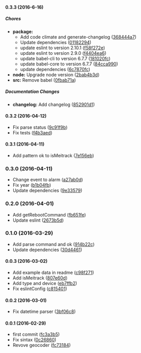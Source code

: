 #### 0.3.3 (2016-6-16)

##### Chores

* **package:**
  * Add code climate and generate-changelog ([368444a7](https://github.com/lgaticaq/meitrack-parser/commit/368444a7971b30091cfb774e21d89f4f406dd8ae))
  * Update dependencies ([01182294](https://github.com/lgaticaq/meitrack-parser/commit/01182294d916e64172815bce98c3d81892f87bb2))
  * update eslint to version 2.10.1 ([f58f272e](https://github.com/lgaticaq/meitrack-parser/commit/f58f272e31fc07a83dd2b04512380ac2cd24b084))
  * update eslint to version 2.9.0 ([f4404ea6](https://github.com/lgaticaq/meitrack-parser/commit/f4404ea6ab94b582c52ae1ad7cf4d5dfb30aeef9))
  * update babel-cli to version 6.7.7 ([181020fc](https://github.com/lgaticaq/meitrack-parser/commit/181020fc1a54a32c31667c62a592f2f4841ddd77))
  * update babel-core to version 6.7.7 ([84cca990](https://github.com/lgaticaq/meitrack-parser/commit/84cca990591b9f16b3d99dfc6e55da9decbc4f61))
  * update dependencies ([6c7870fc](https://github.com/lgaticaq/meitrack-parser/commit/6c7870fc0860b505fcf389f0191f0424327c1228))
* **node:** Upgrade node version ([2bab4b3d](https://github.com/lgaticaq/meitrack-parser/commit/2bab4b3d851acfe70b10647cfc6c30ce4f774cf7))
* **src:** Remove babel ([0fbab71a](https://github.com/lgaticaq/meitrack-parser/commit/0fbab71a8a7396e33103f21dc602ea9b3ba90d07))

##### Documentation Changes

* **changelog:** Add changelog ([852901d1](https://github.com/lgaticaq/meitrack-parser/commit/852901d1f1228ceaebf67620192afef311310f4c))

#### 0.3.2 (2016-04-12)

* Fix parse status ([9c91f9b](https://github.com/lgaticaq/meitrack-parser/commit/9c91f9b))
* Fix tests ([f4b3aed](https://github.com/lgaticaq/meitrack-parser/commit/f4b3aed))

#### 0.3.1 (2016-04-11)

* Add pattern ok to isMeitrack ([7e156eb](https://github.com/lgaticaq/meitrack-parser/commit/7e156eb))

### 0.3.0 (2016-04-11)

* Change event to alarm ([a27ab0d](https://github.com/lgaticaq/meitrack-parser/commit/a27ab0d))
* Fix year ([b1b04fb](https://github.com/lgaticaq/meitrack-parser/commit/b1b04fb))
* Update dependencies ([9e33579](https://github.com/lgaticaq/meitrack-parser/commit/9e33579))

### 0.2.0 (2016-04-01)

* Add getRebootCommand ([fb651fe](https://github.com/lgaticaq/meitrack-parser/commit/fb651fe))
* Update eslint ([2673b5d](https://github.com/lgaticaq/meitrack-parser/commit/2673b5d))

### 0.1.0 (2016-03-29)

* Add parse command and ok ([914b22c](https://github.com/lgaticaq/meitrack-parser/commit/914b22c))
* Update dependencies ([30d4461](https://github.com/lgaticaq/meitrack-parser/commit/30d4461))

#### 0.0.3 (2016-03-02)

* Add example data in readme ([c98f271](https://github.com/lgaticaq/meitrack-parser/commit/c98f271))
* Add isMeitrack ([807e60d](https://github.com/lgaticaq/meitrack-parser/commit/807e60d))
* Add type and device ([eb7ffb2](https://github.com/lgaticaq/meitrack-parser/commit/eb7ffb2))
* Fix eslintConfig ([c815401](https://github.com/lgaticaq/meitrack-parser/commit/c815401))

#### 0.0.2 (2016-03-01)

* Fix datetime parser ([3bf06c8](https://github.com/lgaticaq/meitrack-parser/commit/3bf06c8))

#### 0.0.1 (2016-02-29)

* first commit ([fc3a3b5](https://github.com/lgaticaq/meitrack-parser/commit/fc3a3b5))
* Fix sintax ([0c26860](https://github.com/lgaticaq/meitrack-parser/commit/0c26860))
* Revove geocoder ([fc73184](https://github.com/lgaticaq/meitrack-parser/commit/fc73184))
